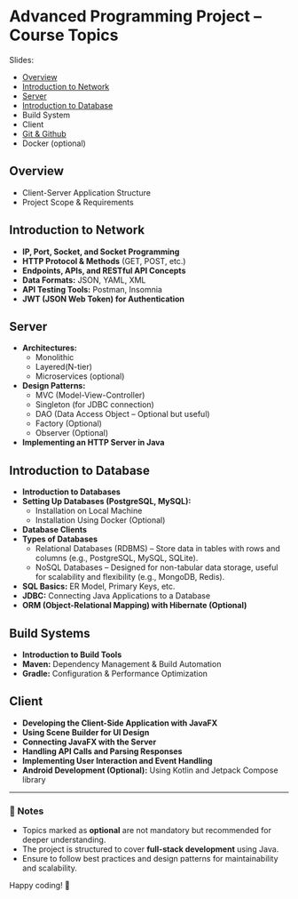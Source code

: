 # Advanced Programming Project – Course Topics

Slides:
- [Overview](https://www.canva.com/design/DAGglQ39nhE/7yLwLCOe9Zh5YVq6q0gmjg/view?utm_content=DAGglQ39nhE&utm_campaign=designshare&utm_medium=link2&utm_source=uniquelinks&utlId=h25d991fe85)
- [Introduction to Network](https://www.canva.com/design/DAGhIN2Rzeo/o3MbwqiBY63JskrmYS5JkA/view?utm_content=DAGhIN2Rzeo&utm_campaign=designshare&utm_medium=link2&utm_source=uniquelinks&utlId=h7fc0e10cec)
- [Server](https://www.canva.com/design/DAGhhAMU8T4/k7v464nDCNvzuGGshag7SQ/view?utm_content=DAGhhAMU8T4&utm_campaign=designshare&utm_medium=link2&utm_source=uniquelinks&utlId=h2742ff5b91)
- [Introduction to Database](https://www.canva.com/design/DAGhUI6u3w4/1F3FOwFiorhTmeOQz7w17Q/view?utm_content=DAGhUI6u3w4&utm_campaign=designshare&utm_medium=link2&utm_source=uniquelinks&utlId=h58450b8907)
- Build System
- Client
- [Git & Github](https://www.youtube.com/watch?v=4RX9c6D3exI&list=PLtsg_N7zcwLfhUtmT4EzwJUhCoMR1TeeD)
- Docker (optional)

## Overview
- Client-Server Application Structure  
- Project Scope & Requirements  

## Introduction to Network
- **IP, Port, Socket, and Socket Programming**  
- **HTTP Protocol & Methods** (GET, POST, etc.)  
- **Endpoints, APIs, and RESTful API Concepts**  
- **Data Formats:** JSON, YAML, XML  
- **API Testing Tools:** Postman, Insomnia  
- **JWT (JSON Web Token) for Authentication**  

## Server
- **Architectures:** 
  - Monolithic
  - Layered(N-tier)
  - Microservices (optional)
- **Design Patterns:**  
  - MVC (Model-View-Controller)  
  - Singleton (for JDBC connection)  
  - DAO (Data Access Object – Optional but useful)  
  - Factory (Optional)
  - Observer (Optional)  
- **Implementing an HTTP Server in Java**  

## Introduction to Database
- **Introduction to Databases**  
- **Setting Up Databases (PostgreSQL, MySQL):**  
  - Installation on Local Machine  
  - Installation Using Docker (Optional) 
- **Database Clients**
- **Types of Databases**
  -  Relational Databases (RDBMS) – Store data in tables with rows and columns (e.g., PostgreSQL, MySQL, SQLite).
  -  NoSQL Databases – Designed for non-tabular data storage, useful for scalability and flexibility (e.g., MongoDB, Redis). 
- **SQL Basics:** ER Model, Primary Keys, etc.  
- **JDBC:** Connecting Java Applications to a Database  
- **ORM (Object-Relational Mapping) with Hibernate (Optional)**  

## Build Systems
- **Introduction to Build Tools**  
- **Maven:** Dependency Management & Build Automation  
- **Gradle:** Configuration & Performance Optimization  

## Client
- **Developing the Client-Side Application with JavaFX**  
- **Using Scene Builder for UI Design**  
- **Connecting JavaFX with the Server**  
- **Handling API Calls and Parsing Responses**  
- **Implementing User Interaction and Event Handling**  
- **Android Development (Optional):** Using Kotlin and Jetpack Compose library  

---

### 📌 Notes
- Topics marked as **optional** are not mandatory but recommended for deeper understanding.  
- The project is structured to cover **full-stack development** using Java.  
- Ensure to follow best practices and design patterns for maintainability and scalability.  

Happy coding! 🚀
